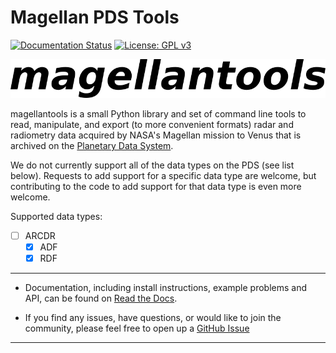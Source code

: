 # Magellan PDS Tools
[![Documentation Status](https://readthedocs.org/projects/magellantools/badge/?version=latest)](https://magellantools.readthedocs.io/en/latest/?badge=latest)
[![License: GPL v3](https://img.shields.io/badge/License-GPLv3-blue.svg)](https://www.gnu.org/licenses/gpl-3.0)

<p align="center">
  <img src="docs/source/img/logo.png" />
</p>

magellantools is a small Python library and set of command line tools to read, manipulate, and export (to more convenient formats) radar and radiometry data acquired by NASA's Magellan mission to Venus that is archived on the [Planetary Data System](https://pds-geosciences.wustl.edu/missions/magellan/index.htm).

We do not currently support all of the data types on the PDS (see list below). Requests to add support for a specific data type are welcome, but contributing to the code to add support for that data type is even more welcome.

Supported data types:  
- [ ] ARCDR  
	- [x] ADF  
	- [x] RDF  

---

- Documentation, including install instructions, example problems and API, can 
  be found on [Read the Docs](https://magellantools.readthedocs.io).


- If you find any issues, have questions, or would like to join the community, 
  please feel free to open up a [GitHub Issue](https://github.com/iganache/magellantools/issues) 

---
